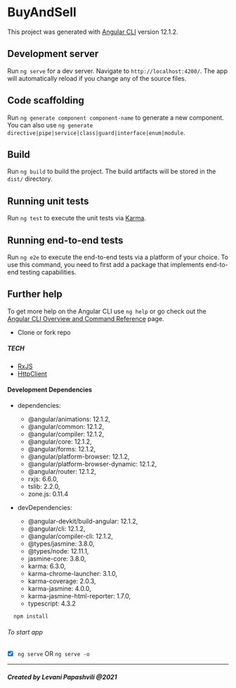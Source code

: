 # BuyAndSell

This project was generated with [Angular CLI](https://github.com/angular/angular-cli) version 12.1.2.

## Development server

Run `ng serve` for a dev server. Navigate to `http://localhost:4200/`. The app will automatically reload if you change any of the source files.

## Code scaffolding

Run `ng generate component component-name` to generate a new component. You can also use `ng generate directive|pipe|service|class|guard|interface|enum|module`.

## Build

Run `ng build` to build the project. The build artifacts will be stored in the `dist/` directory.

## Running unit tests

Run `ng test` to execute the unit tests via [Karma](https://karma-runner.github.io).

## Running end-to-end tests

Run `ng e2e` to execute the end-to-end tests via a platform of your choice. To use this command, you need to first add a package that implements end-to-end testing capabilities.

## Further help

To get more help on the Angular CLI use `ng help` or go check out the [Angular CLI Overview and Command Reference](https://angular.io/cli) page.

- Clone or fork repo


##### TECH

-  [RxJS](https://rxjs.dev/)
-  [HttpClient](https://angular.io/api/common/http/HttpClient)

#### Development Dependencies
* dependencies:
    * @angular/animations: 12.1.2,
    * @angular/common: 12.1.2,
    * @angular/compiler: 12.1.2,
    * @angular/core: 12.1.2,
    * @angular/forms: 12.1.2,
    * @angular/platform-browser: 12.1.2,
    * @angular/platform-browser-dynamic: 12.1.2,
    * @angular/router: 12.1.2,
    * rxjs: 6.6.0,
    * tslib: 2.2.0,
    * zone.js: 0.11.4

* devDependencies: 
    * @angular-devkit/build-angular: 12.1.2,
    * @angular/cli: 12.1.2,
    * @angular/compiler-cli: 12.1.2,
    * @types/jasmine: 3.8.0,
    * @types/node: 12.11.1,
    * jasmine-core: 3.8.0,
    * karma: 6.3.0,
    * karma-chrome-launcher: 3.1.0,
    * karma-coverage: 2.0.3,
    * karma-jasmine: 4.0.0,
    * karma-jasmine-html-reporter: 1.7.0,
    * typescript: 4.3.2
```
  npm install
```

###### To start app 
- [x] `ng serve` OR `ng serve -o`

<hr/>

##### Created by Levani Papashvili @2021
